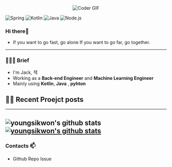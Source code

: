                   
<div align=center>
    <img src="https://media.giphy.com/media/iIqmM5tTjmpOB9mpbn/giphy.gif" alt="Coder GIF">
</div>


![Spring](https://img.shields.io/badge/-Spring-6DB33F?style=for-the-badge&logo=Spring&logoColor=fff)
![Kotlin](https://img.shields.io/badge/Kotlin-B75EA4?style=for-the-badge&logo=kotlin&logoColor=F6891F)
![Java](https://img.shields.io/badge/JAVA-007396?style=for-the-badge&logo=java&logoColor=fff)
![Node.js](https://img.shields.io/badge/-Node.js-339933?style=for-the-badge&logo=Node.js&logoColor=fff)

### Hi there👋

 - If you want to go fast, go alone If you want to go far, go together.

<!--
**youngsikwon/youngsikwon** is a ✨ _special_ ✨ repository because its `README.md` (this file) appears on your GitHub profile.

Here are some ideas to get you started:

- 🔭 I’m currently working on ...
- 🌱 I’m currently learning ...
- 👯 I’m looking to collaborate on ...
- 🤔 I’m looking for help with ...
- 💬 Ask me about ...
- 📫 How to reach me: ...
- 😄 Pronouns: ...
- ⚡ Fun fact: ...
-->


-------------

### 💁🏻‍♂️ Brief
- I'm Jack, 잭
- Working as a **Back-end Engineer** and **Machine Learning Engineer**
- Mainly using **Kotlin**, **Java** , **pyhton**


## ✍🏻  Recent Proejct posts

   


---
![youngsikwon's github stats](https://github-readme-stats.vercel.app/api?username=YoungsikWon&show_icons=true)
[![youngsikwon's github stats](https://github-readme-stats.vercel.app/api/top-langs/?username=YoungsikWon&show_icons=true&hide_border=true&title_color=004386&icon_color=004386&layout=compact)](https://github.com/YoungsikWon)
---

  
  ### Contacts 📫

* Github Repo Issue <p align='center'>
</p><br/>

